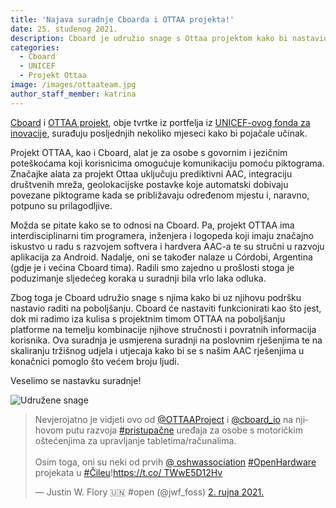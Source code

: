 ```yaml
---
title: 'Najava suradnje Cboarda i OTTAA projekta!'
date: 25. studenog 2021.
description: Cboard je udružio snage s Ottaa projektom kako bi nastavio raditi na poboljšanju komunikacije osoba s invaliditetom
categories:
  - Cboard
  - UNICEF
  - Projekt Ottaa
image: /images/ottaateam.jpg
author_staff_member: katrina
---
```

[Cboard](https://www.cboard.io/) i [OTTAA projekt](https://www.ottaaproject.com/), obje tvrtke iz portfelja iz [UNICEF-ovog fonda za inovacije](https://www.unicef.org/innovation/stories/giving-every-child-voice-aac-technology), surađuju posljednjih nekoliko mjeseci kako bi pojačale učinak.

Projekt OTTAA, kao i Cboard, alat je za osobe s govornim i jezičnim poteškoćama koji korisnicima omogućuje komunikaciju pomoću piktograma. Značajke alata za projekt Ottaa uključuju prediktivni AAC, integraciju društvenih mreža, geolokacijske postavke koje automatski dobivaju povezane piktograme kada se približavaju određenom mjestu i, naravno, potpuno su prilagodljive.

Možda se pitate kako se to odnosi na Cboard. Pa, projekt OTTAA ima interdisciplinarni tim programera, inženjera i logopeda koji imaju značajno iskustvo u radu s razvojem softvera i hardvera AAC-a te su stručni u razvoju aplikacija za Android. Nadalje, oni se također nalaze u Córdobi, Argentina (gdje je i većina Cboard tima). Radili smo zajedno u prošlosti stoga je poduzimanje sljedećeg koraka u suradnji bila vrlo laka odluka.

Zbog toga je Cboard udružio snage s njima kako bi uz njihovu podršku nastavio raditi na poboljšanju. Cboard će nastaviti funkcionirati kao što jest, dok mi radimo iza kulisa s projektnim timom OTTAA na poboljšanju platforme na temelju kombinacije njihove stručnosti i povratnih informacija korisnika. Ova suradnja je usmjerena suradnji na poslovnim rješenjima te na skaliranju tržišnog udjela i utjecaja kako bi se s našim AAC rješenjima u konačnici pomoglo što većem broju ljudi.

Veselimo se nastavku suradnje!

![Udružene snage](/images/joined-forces.png)

<blockquote class="twitter-tweet"><p lang="en" dir="ltr">Nevjerojatno je vidjeti ovo od <a href="https://twitter.com/OTTAAProject?ref_src=twsrc%5Etfw">@OTTAAProject</a> i <a href="https://twitter.com/cboard_io?ref_src =twsrc%5Etfw">@cboard_io</a> na njihovom putu razvoja <a href="https://twitter.com/hashtag/accessibility?src=hash&amp;ref_src=twsrc%5Etfw">#pristupačne</a > uređaja za osobe s motoričkim oštećenjima za upravljanje tabletima/računalima.<br><br>Osim toga, oni su neki od prvih <a href="https://twitter.com/oshwassociation?ref_src=twsrc%5Etfw">@ oshwassociation</a> <a href="https://twitter.com/hashtag/OpenHardware?src=hash&amp;ref_src=twsrc%5Etfw">#OpenHardware</a> projekata u <a href="https:// twitter.com/hashtag/Chile?src=hash&amp;ref_src=twsrc%5Etfw">#Čileu</a>!<a href="https://t.co/TWwE5D12Hv">https://t.co/ TWwE5D12Hv</a></p>&mdash; Justin W. Flory 🇺🇳 #open (@jwf_foss) <a href="https://twitter.com/jwf_foss/status/1433355620619636736?ref_src=twsrc%5Etfw">2. rujna 2021.</a></blockquote> <script async src="https://platform.twitter.com/widgets.js" charset="utf-8"></script>

